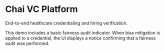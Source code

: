 # Chai VC Platform

End-to-end healthcare credentialing and hiring verification.

This demo includes a basic fairness audit indicator. When bias mitigation is applied to a credential, the UI displays a notice confirming that a fairness audit was performed.
